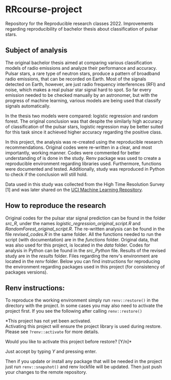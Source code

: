 # RRcourse-project

Repository for the Reproducible research classes 2022. Improvements regarding reproducibility of bachelor thesis about classification of pulsar stars. 

## Subject of analysis

The original bachelor thesis aimed at comparing various classification models of radio emissions and analyze their performance and accuracy. Pulsar stars, a rare type of neutron stars, produce a pattern of broadband radio emissions, that can be recorded on Earth. Most of the signals detected on Earth, however, are just radio frequency interferences (RFI) and noise, which makes a real pulsar star signal hard to spot. So far every emission needed to be checked manually by an astronomer, but with the progress of machine learning, various models are being used that classify signals automatically. 

In the thesis two models were compared: logistic regression and random forest. The original conclusion was that despite the similarly high accuracy of classification of the pulsar stars, logistic regression may be better suited for this task since it achieved higher accuracy regarding the positive class.

In this project, the analysis was re-created using the reproducible research recommendations. Original codes were re-written in a clear, and most importantly, working manner. Codes were commented for better understanding of is done in the study. Renv package was used to create a reproducible environment regarding libraries used. Furthermore, functions were documented and tested. Additionally, study was reproduced in Python to check if the conclusion will still hold.

Data used in this study was collected from the High Time Resolution Survey [1] and was later shared on the [UCI Machine Learning Repository](https://archive.ics.uci.edu/ml/datasets/HTRU2).

## How to reproduce the research

Original codes for the pulsar star signal prediction can be found in the folder *src_R*, under the names *logistic_regression_original_script.R* and *RandomForest_original_script.R*. The re-written analysis can be found in the file *revised_codes.R* in the same folder. All the functions needed to run the script (with documentation) are in the *functions* folder. Original data, that was also used for this project, is located in the *data* folder. Codes for analysis in Python can be found in the *src_Python* file. Results of the revised study are in the *results* folder. Files regarding the renv's environment are located in the *renv* folder. Below you can find instructions for reproducing the environment regarding packages used in this project (for consistency of packages versions). 


## Renv instructions:

To reproduce the working environment simply run `renv::restore()` in the directory
with the project. In some cases you may also need to activate the project first. 
If you see the following after calling `renv::restore()`

*This project has not yet been activated.  
Activating this project will ensure the project library is used during restore.  
Please see `?renv::activate` for more details.  

Would you like to activate this project before restore? [Y/n]*

Just accept by typing *Y* and pressing enter. 

Then if you update or install any package that will be needed in the project just run 
`renv::snapshot()` and renv lockfile will be updated. Then just push your changes 
to the remote repository. 
